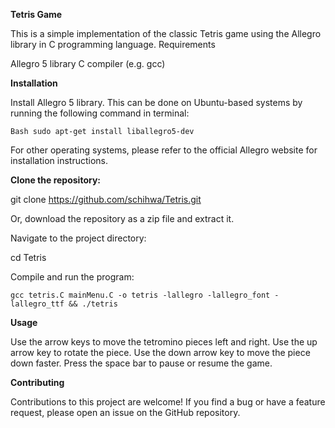 **Tetris Game**

This is a simple implementation of the classic Tetris game using the Allegro library in C programming language.
Requirements

Allegro 5 library
C compiler (e.g. gcc)


**Installation**

Install Allegro 5 library. This can be done on Ubuntu-based systems by running     the following command in terminal:

```Bash sudo apt-get install liballegro5-dev ```
        
For other operating systems, please refer to the official Allegro website for installation instructions.

**Clone the repository:**

git clone https://github.com/schihwa/Tetris.git

Or, download the repository as a zip file and extract it.

Navigate to the project directory:


cd Tetris

Compile and run the program:

```gcc tetris.C mainMenu.C -o tetris -lallegro -lallegro_font -lallegro_ttf && ./tetris```

**Usage**

Use the arrow keys to move the tetromino pieces left and right.
Use the up arrow key to rotate the piece.
Use the down arrow key to move the piece down faster.
Press the space bar to pause or resume the game.

**Contributing**

Contributions to this project are welcome! If you find a bug or have a feature request, please open an issue on the GitHub repository.

